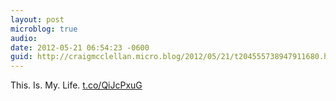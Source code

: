 ```yaml
---
layout: post
microblog: true
audio: 
date: 2012-05-21 06:54:23 -0600
guid: http://craigmcclellan.micro.blog/2012/05/21/t204555738947911680.html
---
```

This. Is. My. Life. [t.co/QiJcPxuG](http://t.co/QiJcPxuG)
